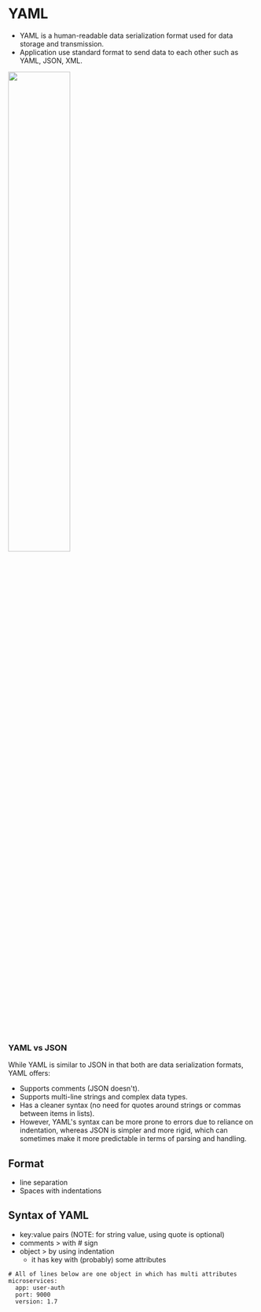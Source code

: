 # YAML
* YAML is a human-readable data serialization format used for data storage and transmission.
* Application use standard format to send data to each other such as YAML, JSON, XML.

<img src="https://github.com/user-attachments/assets/923f1032-9fa6-4ca6-820c-15d3ddb4f91b" style="width: 50%;" />


### YAML vs JSON 
While YAML is similar to JSON in that both are data serialization formats, YAML offers:
  * Supports comments (JSON doesn't).
  * Supports multi-line strings and complex data types.
  * Has a cleaner syntax (no need for quotes around strings or commas between items in lists).
  * However, YAML's syntax can be more prone to errors due to reliance on indentation, whereas JSON is simpler and more rigid, which can sometimes make it more predictable in terms of parsing and handling.

## Format
* line separation
* Spaces with indentations

## Syntax of YAML
  * key:value pairs (NOTE: for string value, using quote is optional)
  * comments > with # sign
  * object > by using indentation
    * it has key with (probably) some attributes

```
# All of lines below are one object in which has multi attributes
microservices:
  app: user-auth
  port: 9000
  version: 1.7
```
